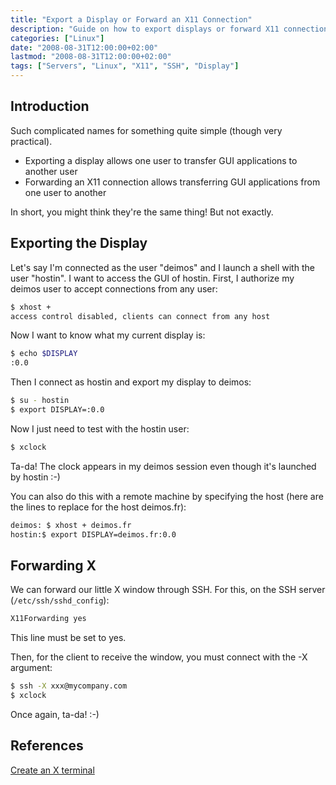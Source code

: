 ```yaml
---
title: "Export a Display or Forward an X11 Connection"
description: "Guide on how to export displays or forward X11 connections to display GUI applications from one user or machine to another."
categories: ["Linux"]
date: "2008-08-31T12:00:00+02:00"
lastmod: "2008-08-31T12:00:00+02:00"
tags: ["Servers", "Linux", "X11", "SSH", "Display"]
---
```


## Introduction

Such complicated names for something quite simple (though very practical).

- Exporting a display allows one user to transfer GUI applications to another user
- Forwarding an X11 connection allows transferring GUI applications from one user to another

In short, you might think they're the same thing! But not exactly.

## Exporting the Display

Let's say I'm connected as the user "deimos" and I launch a shell with the user "hostin". I want to access the GUI of hostin. First, I authorize my deimos user to accept connections from any user:

```bash
$ xhost +
access control disabled, clients can connect from any host
```

Now I want to know what my current display is:

```bash
$ echo $DISPLAY
:0.0
```

Then I connect as hostin and export my display to deimos:

```bash
$ su - hostin
$ export DISPLAY=:0.0
```

Now I just need to test with the hostin user:

```bash
$ xclock
```

Ta-da! The clock appears in my deimos session even though it's launched by hostin :-)

You can also do this with a remote machine by specifying the host (here are the lines to replace for the host deimos.fr):

```bash
deimos: $ xhost + deimos.fr
hostin:$ export DISPLAY=deimos.fr:0.0
```

## Forwarding X

We can forward our little X window through SSH. For this, on the SSH server (`/etc/ssh/sshd_config`):

```bash
X11Forwarding yes
```

This line must be set to yes.

Then, for the client to receive the window, you must connect with the -X argument:

```bash
$ ssh -X xxx@mycompany.com
$ xclock
```

Once again, ta-da! :-)

## References

[Create an X terminal](../../static/pdf/creez_un_terminal_x.pdf)
